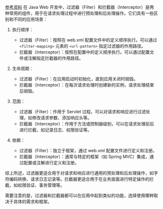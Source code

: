 [参考资料](https://segmentfault.com/a/1190000022833940) 
在 Java Web 开发中，过滤器（Filter）和拦截器（Interceptor）是两种常用的组件，用于在请求处理过程中进行预处理和后处理操作。它们具有一些区别和不同的应用场景：

1. 执行顺序：
   - 过滤器（Filter）：按照在 web.xml 配置文件中的定义顺序执行。可以通过 `<filter-mapping>` 元素的 `<url-pattern>` 指定过滤器的作用路径。
   - 拦截器（Interceptor）：按照在配置中的定义顺序执行。可以通过配置文件或注解指定拦截器的作用路径。

2. 生命周期：
   - 过滤器（Filter）：在应用启动时初始化，直到应用关闭时销毁。
   - 拦截器（Interceptor）：在每次请求处理时创建新的实例，请求处理结束后销毁。

3. 范围：
   - 过滤器（Filter）：作用于 Servlet 过程，可以对请求和响应进行过滤处理，如修改请求参数、添加响应头等。
   - 拦截器（Interceptor）：作用于方法或控制器级别，可以在请求处理前后进行拦截，如记录日志、权限验证等。

4. 依赖：
   - 过滤器（Filter）：独立于框架，通过 web.xml 配置文件进行定义和注册。
   - 拦截器（Interceptor）：通常与特定的框架（如 Spring MVC）集成，通过配置或注解进行定义和注册。

综上所述，过滤器更适合用于对请求和响应进行通用的预处理和后处理操作，如字符编码转换、请求日志记录等。拦截器更适合用于在业务层面进行特定操作的拦截，如权限验证、事务管理等。

需要注意的是，过滤器和拦截器都可以在应用中起到类似的功能，选择使用哪种取决于具体的需求和框架。
